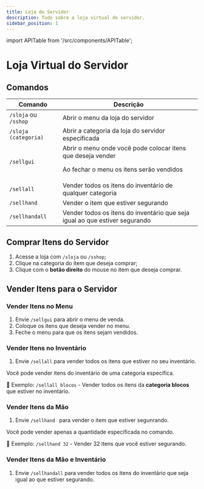 ```yaml
---
title: Loja do Servidor
description: Tudo sobre a loja virtual do servidor.
sidebar_position: 1
---
```


import APITable from '/src/components/APITable';

# Loja Virtual do Servidor

## Comandos

<APITable>

| Comando | Descrição |
| ------- | --------- |
| `/sloja` ou `/sshop` | Abrir o menu da loja do servidor |
| `/sloja (categoria)`  | Abrir a categoria da loja do servidor especificada |
| `/sellgui` | Abrir o menu onde você pode colocar itens que deseja vender <p>Ao fechar o menu os itens serão vendidos</p> |
| `/sellall` | Vender todos os itens do inventário de qualquer categoria |
| `/sellhand ` | Vender o item que estiver segurando |
| `/sellhandall` | Vender todos os itens do inventário que seja igual ao que estiver segurando |

</APITable>

## Comprar Itens do Servidor

1. Acesse a loja com `/sloja` ou `/sshop`;
2. Clique na categoria do item que deseja comprar;
3. Clique com o **botão direito** do mouse no item que deseja comprar.

## Vender Itens para o Servidor

### Vender Itens no Menu

1. Envie `/sellgui` para abrir o menu de venda.
2. Coloque os itens que deseja vender no menu.
3. Feche o menu para que os itens sejam vendidos.

### Vender Itens no Inventário

1. Envie `/sellall` para vender todos os itens que estiver no seu inventário.

Você pode vender itens do inventário de uma categoria especifica.  

🎯 Exemplo: `/sellall blocos` - Vender todos os itens da **categoria blocos** que estiver no inventário.

### Vender Itens da Mão

1. Envie `/sellhand ` para vender o item que estiver segunrando.

Você pode vender apenas a quantidade especificada no comando.  

🎯 Exemplo: `/sellhand 32` - Vender 32 itens que você estiver segurando.

### Vender Itens da Mão e Inventário

1. Envie `/sellhandall` para vender todos os itens do inventário que seja igual ao que estiver segurando.